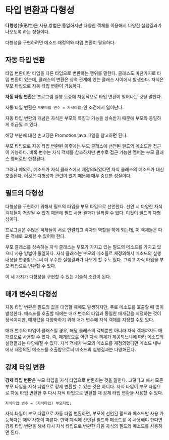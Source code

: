 # 타입 변환과 다형성
**다형성**(多形性)은 사용 방법은 동일하지만 다양한 객체를 이용해서 다양한 실행결과가 나오도록 하는 성질이다.

다형성을 구현하려면 메소드 재정의와 타입 변환이 필요하다.

## 자동 타입 변환
타입 변환이란 타입을 다른 타입으로 변환하는 행위를 말한다. 클래스도 마찬가지로 타입 변환이 있는데, 클래스의 변환은 상속 관계에 있는 클래스 사이에서 발생한다. 자식은 부모 타입으로 자동 타입 변환이 가능하다.

**자동 타입 변환**은 프로그램 실행 도중에 자동적으로 타입 변환이 일어나는 것을 말한다. 

자동 타입 변환은 ``부모타입 변수 = 자식타입;``인 조건에서 일어난다.

자동 타입 변환의 개념은 자식은 부모의 특징과 기능을 상속받기 때문에 부모와 동일하게 취급될 수 있다.

해당 부분에 대한 손코딩은 Promotion.java 파일을 참고하면 된다.

부모 타입으로 자동 타입 변환된 이후에는 부모 클래스에 선언된 필드와 메소드만 접근이 가능하다. 비록 변수는 자식 객체를 참조하지만 변수로 접근 가능한 멤버는 부모 클래스 멤버로만 한정된다.

그러나 예외로, 메소드가 자식 클래스에서 재정의되었다면 자식 클래스의 메소드가 대신 호출된다. 이것은 다형성과 관련이 있기 때문에 매우 중요한 성질이다.

## 필드의 다형성
다형성을 구현하기 위해서 필드의 타입을 부모 타입으로 선언한다. 선언 시 다양한 자식 객체들이 저장될 수 있기 때문에 필드 사용 결과가 달라질 수 있다. 이것이 필드의 다형성이다.

프로그램은 수많은 객체들이 서로 연결되고 각자의 역할을 하게 되는데, 이 객체들은 다른 객체로 교체될 수 있어야 한다.

부모 클래스를 상속하는 자식 클래스는 부모가 가지고 있는 필드의 메소드를 가지고 있으니 사용 방법이 동일하다. 자식 클래스는 부모의 메소들르 재정의해서 메소드의 실행 내용을 변경함으로써 더 우수한 실행결과가 나오게 할 수도 있다. 그리고 자식 타입을 부모 타입으로 변환할 수 있다.

이 세 가지가 다형성을 구현할 수 있는 기술적 조건이 된다.

## 매개 변수의 다형성
자동 타입 변환은 필드의 값을 대입할 때에도 발생하지만, 주로 메소드를 호출할 때 많이 발생한다. 메소드를 호출할 때에는 매개 변수의 타입과 동일한 매개값을 지정하는 것이 정석이지만, 매개값을 다양화하기 위해 매개 변수에 자식 객체를 지정할 수도 있다.

매개 변수의 타입이 클래스일 경우, 해당 클래스의 객체뿐만 아니라 자식 객체까지도 매개값으로 사용할 수 있다. 즉, 매개값으로 어떤 자식 객체가 제공되느냐에 따라 메소드의 실행결과는 다양해질 수 있다. 자식 객체가 부모의 메소드를 재정의했다면 메소드 내부에서 재정의된 메소드를 호출함으로써 메소드의 실행결과는 다양해진다.

## 강제 타입 변환
**강제 타입 변환**은 부모 타입을 자식 타입으로 변환하는 것을 말한다. 그렇다고 해서 모든 부모 타입을 자식 타입으로 강제 변환할 수 있는 것은 아니다. 자식 타입이 부모 타입으로 자동 타입 변환한 후 다시 자식 타입으로 변환할 때 강제 타입 변환을 사용할 수 있다.

``자식타입 변수 = (자식타입) 부모타입;``

자식 타입이 부모 타입으로 자동 타입 변환하면, 부모에 선언된 필드와 메소드만 사용 가능하다는 제약 사항이 따른다. 만약 자식에 선언된 필드와 메소드를 꼭 사용해야 한다면 강제 타입 변환을 해서 다시 자식 타입으로 변환한 다음 자식의 필드와 메소드를 사용하면 된다.


